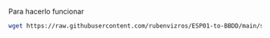 Para hacerlo funcionar
```bash
wget https://raw.githubusercontent.com/rubenvizros/ESP01-to-BBDD/main/script.sh | bash script.sh
```

